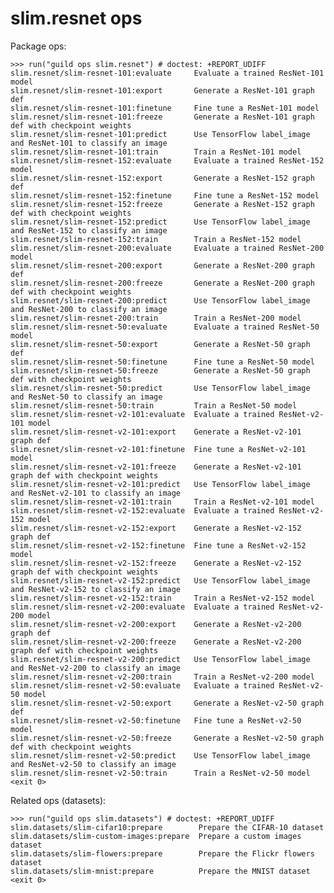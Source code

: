 # slim.resnet ops

Package ops:

    >>> run("guild ops slim.resnet") # doctest: +REPORT_UDIFF
    slim.resnet/slim-resnet-101:evaluate     Evaluate a trained ResNet-101 model
    slim.resnet/slim-resnet-101:export       Generate a ResNet-101 graph def
    slim.resnet/slim-resnet-101:finetune     Fine tune a ResNet-101 model
    slim.resnet/slim-resnet-101:freeze       Generate a ResNet-101 graph def with checkpoint weights
    slim.resnet/slim-resnet-101:predict      Use TensorFlow label_image and ResNet-101 to classify an image
    slim.resnet/slim-resnet-101:train        Train a ResNet-101 model
    slim.resnet/slim-resnet-152:evaluate     Evaluate a trained ResNet-152 model
    slim.resnet/slim-resnet-152:export       Generate a ResNet-152 graph def
    slim.resnet/slim-resnet-152:finetune     Fine tune a ResNet-152 model
    slim.resnet/slim-resnet-152:freeze       Generate a ResNet-152 graph def with checkpoint weights
    slim.resnet/slim-resnet-152:predict      Use TensorFlow label_image and ResNet-152 to classify an image
    slim.resnet/slim-resnet-152:train        Train a ResNet-152 model
    slim.resnet/slim-resnet-200:evaluate     Evaluate a trained ResNet-200 model
    slim.resnet/slim-resnet-200:export       Generate a ResNet-200 graph def
    slim.resnet/slim-resnet-200:freeze       Generate a ResNet-200 graph def with checkpoint weights
    slim.resnet/slim-resnet-200:predict      Use TensorFlow label_image and ResNet-200 to classify an image
    slim.resnet/slim-resnet-200:train        Train a ResNet-200 model
    slim.resnet/slim-resnet-50:evaluate      Evaluate a trained ResNet-50 model
    slim.resnet/slim-resnet-50:export        Generate a ResNet-50 graph def
    slim.resnet/slim-resnet-50:finetune      Fine tune a ResNet-50 model
    slim.resnet/slim-resnet-50:freeze        Generate a ResNet-50 graph def with checkpoint weights
    slim.resnet/slim-resnet-50:predict       Use TensorFlow label_image and ResNet-50 to classify an image
    slim.resnet/slim-resnet-50:train         Train a ResNet-50 model
    slim.resnet/slim-resnet-v2-101:evaluate  Evaluate a trained ResNet-v2-101 model
    slim.resnet/slim-resnet-v2-101:export    Generate a ResNet-v2-101 graph def
    slim.resnet/slim-resnet-v2-101:finetune  Fine tune a ResNet-v2-101 model
    slim.resnet/slim-resnet-v2-101:freeze    Generate a ResNet-v2-101 graph def with checkpoint weights
    slim.resnet/slim-resnet-v2-101:predict   Use TensorFlow label_image and ResNet-v2-101 to classify an image
    slim.resnet/slim-resnet-v2-101:train     Train a ResNet-v2-101 model
    slim.resnet/slim-resnet-v2-152:evaluate  Evaluate a trained ResNet-v2-152 model
    slim.resnet/slim-resnet-v2-152:export    Generate a ResNet-v2-152 graph def
    slim.resnet/slim-resnet-v2-152:finetune  Fine tune a ResNet-v2-152 model
    slim.resnet/slim-resnet-v2-152:freeze    Generate a ResNet-v2-152 graph def with checkpoint weights
    slim.resnet/slim-resnet-v2-152:predict   Use TensorFlow label_image and ResNet-v2-152 to classify an image
    slim.resnet/slim-resnet-v2-152:train     Train a ResNet-v2-152 model
    slim.resnet/slim-resnet-v2-200:evaluate  Evaluate a trained ResNet-v2-200 model
    slim.resnet/slim-resnet-v2-200:export    Generate a ResNet-v2-200 graph def
    slim.resnet/slim-resnet-v2-200:freeze    Generate a ResNet-v2-200 graph def with checkpoint weights
    slim.resnet/slim-resnet-v2-200:predict   Use TensorFlow label_image and ResNet-v2-200 to classify an image
    slim.resnet/slim-resnet-v2-200:train     Train a ResNet-v2-200 model
    slim.resnet/slim-resnet-v2-50:evaluate   Evaluate a trained ResNet-v2-50 model
    slim.resnet/slim-resnet-v2-50:export     Generate a ResNet-v2-50 graph def
    slim.resnet/slim-resnet-v2-50:finetune   Fine tune a ResNet-v2-50 model
    slim.resnet/slim-resnet-v2-50:freeze     Generate a ResNet-v2-50 graph def with checkpoint weights
    slim.resnet/slim-resnet-v2-50:predict    Use TensorFlow label_image and ResNet-v2-50 to classify an image
    slim.resnet/slim-resnet-v2-50:train      Train a ResNet-v2-50 model
    <exit 0>

Related ops (datasets):

    >>> run("guild ops slim.datasets") # doctest: +REPORT_UDIFF
    slim.datasets/slim-cifar10:prepare        Prepare the CIFAR-10 dataset
    slim.datasets/slim-custom-images:prepare  Prepare a custom images dataset
    slim.datasets/slim-flowers:prepare        Prepare the Flickr flowers dataset
    slim.datasets/slim-mnist:prepare          Prepare the MNIST dataset
    <exit 0>
